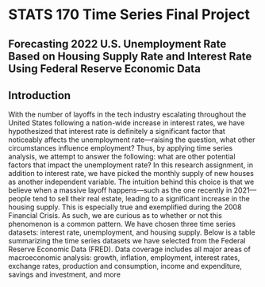 # STATS 170 Time Series Final Project

## Forecasting 2022 U.S. Unemployment Rate Based on Housing Supply Rate and Interest Rate Using Federal Reserve Economic Data

## Introduction

With the number of layoffs in the tech industry escalating throughout the United States following a nation-wide increase in interest rates, we have hypothesized that interest rate is definitely a significant factor that noticeably affects the unemployment rate—raising the question, what other circumstances influence employment? Thus, by applying time series analysis, we attempt to answer the following: what are other potential factors that impact the unemployment rate?
In this research assignment, in addition to interest rate, we have picked the monthly supply of new houses as another independent variable. The intuition behind this choice is that we believe when a massive layoff happens—such as the one recently in 2021—people tend to sell their real estate, leading to a significant increase in the housing supply. This is especially true and exemplified during the 2008 Financial Crisis.
As such, we are curious as to whether or not this phenomenon is a common pattern. We have chosen three time series datasets: interest rate, unemployment, and housing supply. Below is a table summarizing the time series datasets we have selected from the Federal Reserve Economic Data (FRED). Data coverage includes all major areas of macroeconomic analysis: growth, inflation, employment, interest rates, exchange rates, production and consumption, income and expenditure, savings and investment, and more
